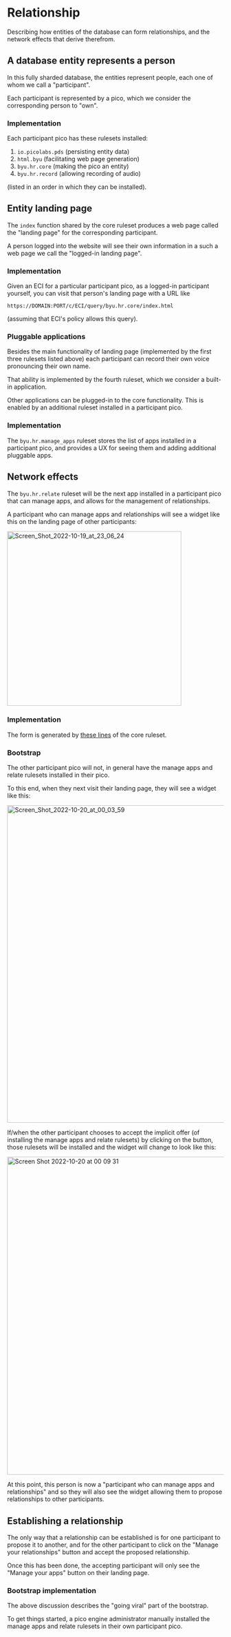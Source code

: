 # Relationship

Describing how entities of the database can form relationships,
and the network effects that derive therefrom.

## A database entity represents a person

In this fully sharded database,
the entities represent people,
each one of whom we call a "participant".

Each participant is represented
by a pico,
which we consider the corresponding person to "own".

### Implementation

Each participant pico has these rulesets installed:
1. `io.picolabs.pds` (persisting entity data)
2. `html.byu` (facilitating web page generation)
3. `byu.hr.core` (making the pico an entity)
4. `byu.hr.record` (allowing recording of audio)

(listed in an order in which they can be installed).

## Entity landing page

The `index` function shared by the core ruleset
produces a web page called the "landing page"
for the corresponding participant.

A person logged into the website will see their own information
in a such a web page we call the "logged-in landing page".

### Implementation

Given an ECI for a particular participant pico,
as a logged-in participant yourself,
you can visit that person's landing page with a URL like
```
https://DOMAIN:PORT/c/ECI/query/byu.hr.core/index.html
```
(assuming that ECI's policy allows this query).

### Pluggable applications

Besides the main functionality of landing page
(implemented by the first three rulesets listed above)
each participant can record their own voice
pronouncing their own name.

That ability is implemented by the fourth ruleset,
which we consider a built-in application.

Other applications can be plugged-in to the core functionality.
This is enabled by an additional ruleset installed
in a participant pico.

### Implementation

The `byu.hr.manage_apps` ruleset stores the list of apps
installed in a participant pico,
and provides a UX for seeing them and
adding additional pluggable apps.

## Network effects

The `byu.hr.relate` ruleset will be the next app installed
in a participant pico that can manage apps,
and allows for the management of relationships.

A participant who can manage apps and relationships will see a widget
like this on the landing page of other participants:

<img width="405" alt="Screen_Shot_2022-10-19_at_23_06_24" src="https://user-images.githubusercontent.com/19273926/196861290-6c1a9196-bf25-4edc-9bdb-c18af0bcae4b.png">

### Implementation

The form is generated by [these lines](https://github.com/Picolab/fully-sharded-database/blob/edbcd9b08cf2cd433ab43e7f06a9118d8befd6af/krl/byu.hr.core.krl#L329-L338)
of the core ruleset.

### Bootstrap

The other participant pico will not, in general have the manage apps and relate rulesets installed in their pico.

To this end, when they next visit their landing page,
they will see a widget like this:

<img width="737" alt="Screen_Shot_2022-10-20_at_00_03_59" src="https://user-images.githubusercontent.com/19273926/196869213-968e378a-623d-4ccf-87f6-2d6dbba830a8.png">

If/when the other participant chooses to accept the implicit offer
(of installing the manage apps and relate rulesets)
by clicking on the button,
those rulesets will be installed and the widget will change to look like this:

<img width="738" alt="Screen Shot 2022-10-20 at 00 09 31" src="https://user-images.githubusercontent.com/19273926/196869969-f4fab13a-c1b7-4dae-8b4f-c7e7b3535a96.png">

At this point, this person is now a "participant who can manage apps and relationships"
and so they will also see the widget allowing them to propose relationships
to other participants.

## Establishing a relationship

The only way that a relationship can be established
is for one participant to propose it to another,
and for the other participant to click on the 
"Manage your relationships" button and accept the proposed relationship.

Once this has been done, the accepting participant
will only see the "Manage your apps" button on their landing page.

### Bootstrap implementation

The above discussion describes the "going viral" part of the bootstrap.

To get things started, a pico engine administrator manually installed
the manage apps and relate rulesets in their own participant pico.


